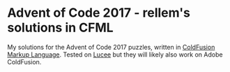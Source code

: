 # Advent of Code 2017 - rellem's solutions in CFML

My solutions for the Advent of Code 2017 puzzles, written in [ColdFusion Markup Language](https://en.wikipedia.org/wiki/ColdFusion_Markup_Language). Tested on [Lucee](http://lucee.org/) but they will likely also work on Adobe ColdFusion.
